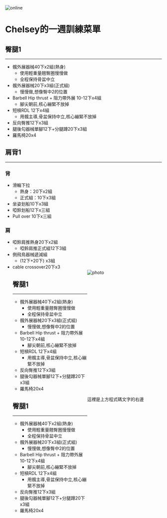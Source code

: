 
<img src="https://custom-images.strikinglycdn.com/res/hrscywv4p/image/upload/c_limit,fl_lossy,h_600,w_800,f_auto,q_auto/6854615/492705_919805.jpeg" alt="online">

</head>

<body>
  <h1>Chelsey的一週訓練菜單</h1>
  <h2>臀腿1</h2>
  <hr>
  <ul>
    <li>髖外展器械40下x2組(熱身)
      <ul>
        <li>使用輕重量翹臀圈慢慢做</li>
        <li>全程保持骨盆中立</li>
      </ul>
    </li>
    <li>髖外展器械20下x3組(正式組)
      <ul>
        <li>慢慢做,想像臀中2的位置</li>
      </ul>
    </li>
    <li>Barbell Hip thrust + 阻力帶外展 10-12下x4組
      <ul>
        <li>腳尖朝前,核心繃緊不放掉</li>
      </ul>
    </li>
    <li>短槓RDL 12下x4組
      <ul>
        <li>用髖主導,骨盆保持中立,核心繃緊不放掉</li>
      </ul>
    </li>
    <li>反向臀推12下x3組</li>
    <li>腿後勾器械單腳12下+分腿蹲20下x3組</li>
    <li>羅馬椅20x4</li>
  </ul>
  <h2>肩背1</h2>
  <hr>
  <h3>背</h3>
  <ul>
    <li>滑輪下拉
      <ul>
        <li>熱身：20下x2組</li>
        <li>正式組：10下x3組</li>
      </ul>
    </li>
    <li>坐姿划船10下x3組</li>
    <li>啞鈴划船12下x三組</li>
    <li>Pull over 10下x三組</li>
  </ul>
  <h3>肩</h3>
  <ul>
    <li>啞鈴肩推熱身20下x2組
      <ul>
        <li>啞鈴肩推正式組12下3組</li>
      </ul>
    </li>
    <li>側飛鳥器械遞減組
      <ul>
        <li>(12下+20下) x3組</li>
      </ul>
    </li>
    <li>cable crossover20下x3
<div style="display: flex; align-items: flex-start;">
  <div style="flex: 1;">
    <h2>臀腿1</h2>
    <hr>
    <ul>
      <li>髖外展器械40下x2組(熱身)
        <ul>
          <li>使用輕重量翹臀圈慢慢做</li>
          <li>全程保持骨盆中立</li>
        </ul>
      </li>
      <li>髖外展器械20下x3組(正式組)
        <ul>
          <li>慢慢做,想像臀中2的位置</li>
        </ul>
      </li>
      <li>Barbell Hip thrust + 阻力帶外展 10-12下x4組
        <ul>
          <li>腳尖朝前,核心繃緊不放掉</li>
        </ul>
      </li>
      <li>短槓RDL 12下x4組
        <ul>
          <li>用髖主導,骨盆保持中立,核心繃緊不放掉</li>
        </ul>
      </li>
      <li>反向臀推12下x3組</li>
      <li>腿後勾器械單腳12下+分腿蹲20下x3組</li>
      <li>羅馬椅20x4</li>
    </ul>
  </div>
  <div style="flex: 1;">
    <img src="https://custom-images.strikinglycdn.com/res/hrscywv4p/image/upload/c_limit,w_500,q_auto/6854615/492705_919805.jpeg" alt="photo">
  </div>
</div>
<div style="display: flex;">
  <div style="flex: 1;">
    <h2>臀腿1</h2>
    <hr>
    <ul>
      <li>髖外展器械40下x2組(熱身)
        <ul>
          <li>使用輕重量翹臀圈慢慢做</li>
          <li>全程保持骨盆中立</li>
        </ul>
      </li>
      <li>髖外展器械20下x3組(正式組)
        <ul>
          <li>慢慢做,想像臀中2的位置</li>
        </ul>
      </li>
      <li>Barbell Hip thrust + 阻力帶外展 10-12下x4組
        <ul>
          <li>腳尖朝前,核心繃緊不放掉</li>
        </ul>
      </li>
      <li>短槓RDL 12下x4組
        <ul>
          <li>用髖主導,骨盆保持中立,核心繃緊不放掉</li>
        </ul>
      </li>
      <li>反向臀推12下x3組</li>
      <li>腿後勾器械單腳12下+分腿蹲20下x3組</li>
      <li>羅馬椅20x4</li>
    </ul>
  </div>
  <div style="flex: 1;">
    <p>這裡是上方程式碼文字的右邊</p>
  </div>
</div>




